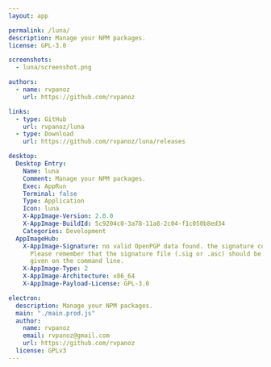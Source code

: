 ```yaml
---
layout: app

permalink: /luna/
description: Manage your NPM packages.
license: GPL-3.0

screenshots:
  - luna/screenshot.png

authors:
  - name: rvpanoz
    url: https://github.com/rvpanoz

links:
  - type: GitHub
    url: rvpanoz/luna
  - type: Download
    url: https://github.com/rvpanoz/luna/releases

desktop:
  Desktop Entry:
    Name: luna
    Comment: Manage your NPM packages.
    Exec: AppRun
    Terminal: false
    Type: Application
    Icon: luna
    X-AppImage-Version: 2.0.0
    X-AppImage-BuildId: 5c9204c0-3a78-11a8-2c04-f1c050b8ed34
    Categories: Development
  AppImageHub:
    X-AppImage-Signature: no valid OpenPGP data found. the signature could not be verified.
      Please remember that the signature file (.sig or .asc) should be the first file
      given on the command line.
    X-AppImage-Type: 2
    X-AppImage-Architecture: x86_64
    X-AppImage-Payload-License: GPL-3.0

electron:
  description: Manage your NPM packages.
  main: "./main.prod.js"
  author:
    name: rvpanoz
    email: rvpanoz@gmail.com
    url: https://github.com/rvpanoz
  license: GPLv3
---
```

